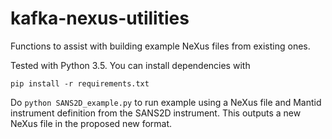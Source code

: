 # kafka-nexus-utilities
Functions to assist with building example NeXus files from existing ones.

Tested with Python 3.5. You can install dependencies with
```
pip install -r requirements.txt
```

Do `python SANS2D_example.py` to run example using a NeXus file and Mantid instrument definition from the SANS2D instrument. This outputs a new NeXus file in the proposed new format.
